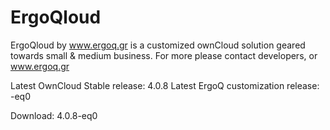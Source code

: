 ErgoQloud
=========

ErgoQloud by www.ergoq.gr is a customized ownCloud solution geared towards small &amp; medium business.
For more please contact developers, or www.ergoq.gr

Latest OwnCloud Stable release: 4.0.8
Latest ErgoQ customization release: -eq0

Download: 4.0.8-eq0
